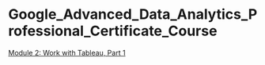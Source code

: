 # Google_Advanced_Data_Analytics_Professional_Certificate_Course
<a href="[https://www.google.com/](https://public.tableau.com/authoring/WorkwithTableauPart1_16889958935920/Sheet2#1)https://public.tableau.com/authoring/WorkwithTableauPart1_16889958935920/Sheet2#1" target="_blank">Module 2: Work with Tableau, Part 1</a>
